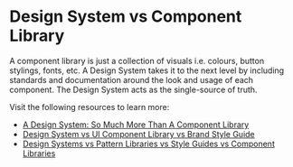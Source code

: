 # Design System vs Component Library

A component library is just a collection of visuals i.e. colours, button stylings, fonts, etc. A Design System takes it to the next level by including standards and documentation around the look and usage of each component. The Design System acts as the single-source of truth.

Visit the following resources to learn more:

- [A Design System: So Much More Than A Component Library](https://www.architech.ca/a-design-system-so-much-more-than-a-component-library)
- [Design System vs UI Component Library vs Brand Style Guide](https://prototype.net/blog/design-system-component-library-style-guide)
- [Design Systems vs Pattern Libraries vs Style Guides vs Component Libraries](https://www.uxpin.com/studio/blog/design-systems-vs-pattern-libraries-vs-style-guides-whats-difference/)


